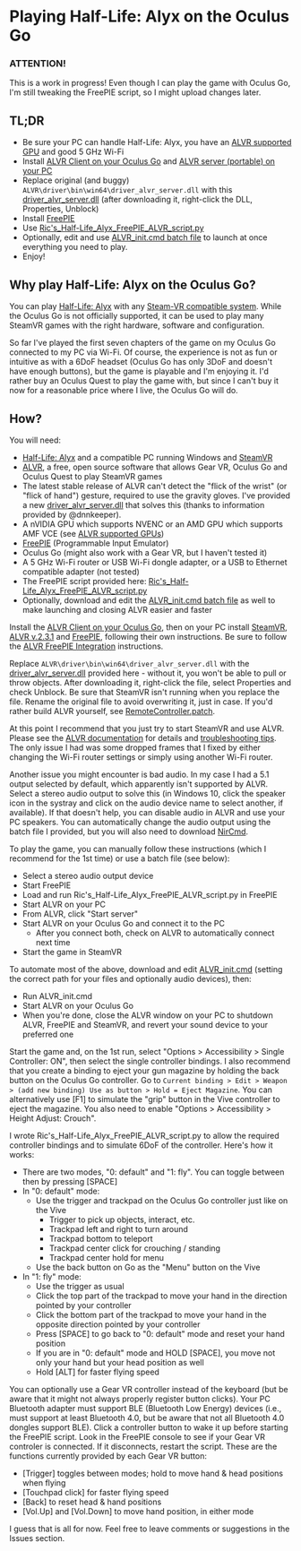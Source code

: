 # Playing Half-Life: Alyx on the Oculus Go

### ATTENTION!

This is a work in progress! Even though I can play the game with Oculus Go, I'm still tweaking the FreePIE script, so I might upload changes later.

## TL;DR

* Be sure your PC can handle Half-Life: Alyx,  you have an [ALVR supported GPU](https://github.com/polygraphene/ALVR/wiki/Supported-GPU) and good 5 GHz Wi-Fi
* Install [ALVR Client on your Oculus Go](https://alvr-dist.appspot.com/) and [ALVR server (portable) on your PC](https://github.com/polygraphene/ALVR/releases/tag/v2.3.1)
* Replace original (and buggy) `ALVR\driver\bin\win64\driver_alvr_server.dll` with this [driver_alvr_server.dll](https://github.com/AltoRetrato/Half-Life_Alyx_on_Oculus_Go/raw/master/driver_alvr_server.dll) (after downloading it, right-click the DLL, Properties, Unblock)
* Install [FreePIE](https://andersmalmgren.github.io/FreePIE/)
* Use [Ric's_Half-Life_Alyx_FreePIE_ALVR_script.py](https://raw.githubusercontent.com/AltoRetrato/Half-Life_Alyx_on_Oculus_Go/master/Ric's_Half-Life_Alyx_FreePIE_ALVR_script.py)
* Optionally, edit and use [ALVR_init.cmd batch file](https://raw.githubusercontent.com/AltoRetrato/Half-Life_Alyx_on_Oculus_Go/master/ALVR_init.cmd) to launch at once everything you need to play.
* Enjoy!

## Why play Half-Life: Alyx on the Oculus Go?

You can play [Half-Life: Alyx](https://www.half-life.com/en/alyx) with any [Steam-VR compatible system](https://www.half-life.com/en/alyx/vr). While the Oculus Go is not officially supported, it can be used to play many SteamVR games with the right hardware, software and configuration.

So far I've played the first seven chapters of the game on my Oculus Go connected to my PC via Wi-Fi. Of course, the experience is not as fun or intuitive as with a 6DoF headset (Oculus Go has only 3DoF and doesn't have enough buttons), but the game is playable and I'm enjoying it. I'd rather buy an Oculus Quest to play the game with, but since I can't buy it now for a reasonable price where I live, the Oculus Go will do.

## How?

You will need:
* [Half-Life: Alyx](https://store.steampowered.com/app/546560/HalfLife_Alyx/) and a compatible PC running Windows and [SteamVR](https://store.steampowered.com/app/250820/SteamVR/)
* [ALVR](https://github.com/polygraphene/ALVR/), a free, open source software that allows Gear VR, Oculus Go and Oculus Quest to play SteamVR games
* The latest stable release of ALVR can't detect the "flick of the wrist" (or "flick of hand") gesture, required to use the gravity gloves. I've provided a new [driver_alvr_server.dll](https://github.com/AltoRetrato/Half-Life_Alyx_on_Oculus_Go/raw/master/driver_alvr_server.dll) that solves this (thanks to information provided by @dnnkeeper).
* A nVIDIA GPU which supports NVENC or an AMD GPU which supports AMF VCE (see [ALVR supported GPUs](https://github.com/polygraphene/ALVR/wiki/Supported-GPU))
* [FreePIE](https://andersmalmgren.github.io/FreePIE/) (Programmable Input Emulator)
* Oculus Go (might also work with a Gear VR, but I haven't tested it)
* A 5 GHz Wi-Fi router or USB Wi-Fi dongle adapter, or a USB to Ethernet compatible adapter (not tested)
* The FreePIE script provided here: [Ric's_Half-Life_Alyx_FreePIE_ALVR_script.py](https://raw.githubusercontent.com/AltoRetrato/Half-Life_Alyx_on_Oculus_Go/master/Ric's_Half-Life_Alyx_FreePIE_ALVR_script.py)
* Optionally, download and edit the [ALVR_init.cmd batch file](https://raw.githubusercontent.com/AltoRetrato/Half-Life_Alyx_on_Oculus_Go/master/ALVR_init.cmd) as well to make launching and closing  ALVR easier and faster

Install the [ALVR Client on your Oculus Go](https://alvr-dist.appspot.com/), then on your PC install [SteamVR](https://store.steampowered.com/app/250820/SteamVR/), [ALVR v.2.3.1](https://github.com/polygraphene/ALVR/releases/tag/v2.3.1) and [FreePIE](https://andersmalmgren.github.io/FreePIE/), following their own instructions. Be sure to follow the [ALVR FreePIE Integration](https://github.com/polygraphene/ALVR/wiki/FreePIE-Integration) instructions.

Replace `ALVR\driver\bin\win64\driver_alvr_server.dll` with the [driver_alvr_server.dll](https://github.com/AltoRetrato/Half-Life_Alyx_on_Oculus_Go/raw/master/driver_alvr_server.dll) provided here - without it, you won't be able to pull or throw objects. After downloading it, right-click the file, select Properties and check Unblock. Be sure that SteamVR isn't running when you replace the file. Rename the original file to avoid overwriting it, just in case. If you'd rather build ALVR yourself, see [RemoteController.patch](RemoteController.patch).

At this point I recommend that you just try to start SteamVR and use ALVR. Please see the [ALVR documentation](https://github.com/polygraphene/ALVR/wiki) for details and [troubleshooting tips](https://github.com/polygraphene/ALVR/wiki/Troubleshooting). The only issue I had was some dropped frames that I fixed by either changing the Wi-Fi router settings or simply using another Wi-Fi router.

Another issue you might encounter is bad audio. In my case I had a 5.1 output selected by default, which apparently isn't supported by ALVR. Select a stereo audio output to solve this (in Windows 10, click the speaker icon in the systray and click on the audio device name to select another, if available). If that doesn't help, you can disable audio in ALVR and use your PC speakers. You can automatically change the audio output using the batch file I provided, but you will also need to download [NirCmd](https://www.nirsoft.net/utils/nircmd.html).

To play the game, you can manually follow these instructions (which I recommend for the 1st time) or use a batch file (see below):
* Select a stereo audio output device
* Start FreePIE
* Load and run Ric's_Half-Life_Alyx_FreePIE_ALVR_script.py in FreePIE
* Start ALVR on your PC
* From ALVR, click "Start server"
* Start ALVR on your Oculus Go and connect it to the PC
  * After you connect both, check on ALVR to automatically connect next time
* Start the game in SteamVR

To automate most of the above, download and edit [ALVR_init.cmd](https://raw.githubusercontent.com/AltoRetrato/Half-Life_Alyx_on_Oculus_Go/master/ALVR_init.cmd) (setting the correct path for your files and optionally audio devices), then:
* Run ALVR_init.cmd
* Start ALVR on your Oculus Go
* When you're done, close the ALVR window on your PC to shutdown ALVR, FreePIE and SteamVR, and revert your sound device to your preferred one

Start the game and, on the 1st run, select "Options > Accessibility > Single Controller: ON", then select the single controller bindings. I also recommend that you create a binding to eject your gun magazine by holding the back button on the Oculus Go controller. Go to `Current binding > Edit > Weapon > (add new binding) Use as button > Hold = Eject Magazine`. You can alternatively use [F1] to simulate the "grip" button in the Vive controller to eject the magazine. You also need to enable "Options > Accessibility > Height Adjust: Crouch".

I wrote Ric's_Half-Life_Alyx_FreePIE_ALVR_script.py to allow the required controller bindings and to simulate 6DoF of the controller. Here's how it works:
* There are two modes, "0: default" and "1: fly". You can toggle between then by pressing [SPACE]
* In "0: default" mode:
  * Use the trigger and trackpad on the Oculus Go controller just like on the Vive
    * Trigger to pick up objects, interact, etc.
    * Trackpad left and right to turn around
    * Trackpad bottom to teleport
    * Trackpad center click for crouching / standing
    * Trackpad center hold for menu
  * Use the back button on Go as the "Menu" button on the Vive
* In "1: fly" mode:
  * Use the trigger as usual
  * Click the top part of the trackpad to move your hand in the direction pointed by your controller
  * Click the bottom part of the trackpad to move your hand in the opposite direction pointed by your controller
  * Press [SPACE] to go back to "0: default" mode and reset your hand position
  * If you are in "0: default" mode and HOLD [SPACE], you move not only your hand but your head position as well
  * Hold [ALT] for faster flying speed

You can optionally use a Gear VR controller instead of the keyboard (but be aware that it might not always properly register button clicks). Your PC Bluetooth adapter must support BLE (Bluetooth Low Energy) devices (i.e., must support at least Bluetooth 4.0, but be aware that not all Bluetooth 4.0 dongles support BLE). Click a controller button to wake it up before starting the FreePIE script. Look in the FreePIE console to see if your Gear VR controler is connected. If it disconnects, restart the script. These are the functions currently provided by each Gear VR button:
* [Trigger] toggles between modes; hold to move hand & head positions when flying
* [Touchpad click] for faster flying speed
* [Back] to reset head & hand positions
* [Vol.Up] and [Vol.Down] to move hand position, in either mode

I guess that is all for now. Feel free to leave comments or suggestions in the Issues section.
